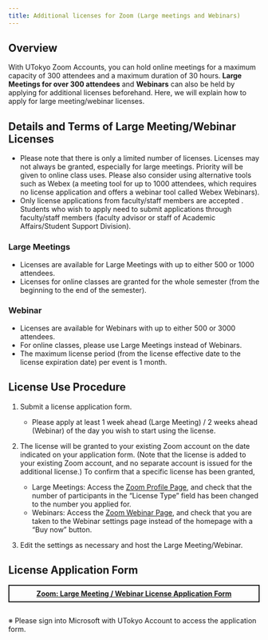```yaml
---
title: Additional licenses for Zoom (Large meetings and Webinars)
---
```


## Overview
With UTokyo Zoom Accounts, you can hold online meetings for a maximum capacity of 300 attendees and a maximum duration of 30 hours.
**Large Meetings for over 300 attendees** and **Webinars** can also be held by applying for additional licenses beforehand. Here, we will explain how to apply for large meeting/webinar licenses. 

## Details and Terms of Large Meeting/Webinar Licenses
* Please note that there is only a limited number of licenses. Licenses may not always be granted, especially for large meetings. Priority will be given to online class uses. Please also consider using alternative tools such as Webex (a meeting tool for up to 1000 attendees, which requires no license application and offers a webinar tool called Webex Webinars).
* Only license applications from faculty/staff members are accepted . Students who wish to apply need to submit applications through faculty/staff members (faculty advisor or staff of Academic Affairs/Student Support Division).

### Large Meetings
* Licenses are available for Large Meetings with up to either 500 or 1000 attendees.
* Licenses for online classes are granted for the whole semester (from the beginning to the end of the semester). 

### Webinar
* Licenses are available for Webinars with up to either 500 or 3000 attendees.
* For online classes, please use Large Meetings instead of Webinars.
* The maximum license period (from the license effective date to the license expiration date) per event is 1 month. 


## License Use Procedure 
1. Submit a license application form.
    * Please apply at least 1 week ahead (Large Meeting) / 2 weeks ahead (Webinar) of the day you wish to start using the license.

1. The license will be granted to your existing Zoom account on the date indicated on your application form. (Note that the license is added to your existing Zoom account, and no separate account is issued for the additional license.)
To confirm that a specific license has been granted, 
    * Large Meetings: Access the [Zoom Profile Page](https://u-tokyo-ac-jp.zoom.us/profile), and check that the number of participants in the “License Type” field has been changed to the number you applied for.
    * Webinars: Access the [Zoom Webinar Page](https://u-tokyo-ac-jp.zoom.us/webinar/), and check that you are taken to the Webinar settings page instead of the homepage with a “Buy now” button.
1. Edit the settings as necessary and host the Large Meeting/Webinar. 

## License Application Form
<div style="border: 2px solid currentcolor; margin: 1em 0 2em; padding: 0.5em; font-weight: bold; text-align: center;">
<a href="https://forms.office.com/Pages/ResponsePage.aspx?id=T6978HAr10eaAgh1yvlMhAOryJfPzL1FjzXqqqmbJCVUNFdHNUlYR1ZFNkdSUTRGVVBPWVc3NlRYTC4u">Zoom: Large Meeting / Webinar License Application Form</a>
</div>

※ Please sign into Microsoft with UTokyo Account to access the application form. 
